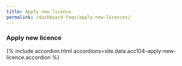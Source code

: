 ```yaml
---
title: Apply new licence
permalink: /dashboard-faqs/apply-new-licences/
---
```


### Apply new licence

{% include accordion.html accordions=site.data.acc104-apply-new-licence.accordion %}
